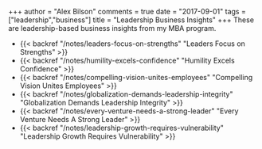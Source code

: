 +++
author = "Alex Bilson"
comments = true
date = "2017-09-01"
tags = ["leadership","business"]
title = "Leadership Business Insights"
+++
These are leadership-based business insights from my MBA program.

- {{< backref "/notes/leaders-focus-on-strengths" "Leaders Focus on Strengths" >}}
- {{< backref "/notes/humility-excels-confidence" "Humility Excels Confidence" >}}
- {{< backref "/notes/compelling-vision-unites-employees" "Compelling Vision Unites Employees" >}}
- {{< backref "/notes/globalization-demands-leadership-integrity" "Globalization Demands Leadership Integrity" >}}
- {{< backref "/notes/every-venture-needs-a-strong-leader" "Every Venture Needs A Strong Leader" >}}
- {{< backref "/notes/leadership-growth-requires-vulnerability" "Leadership Growth Requires Vulnerability" >}}

